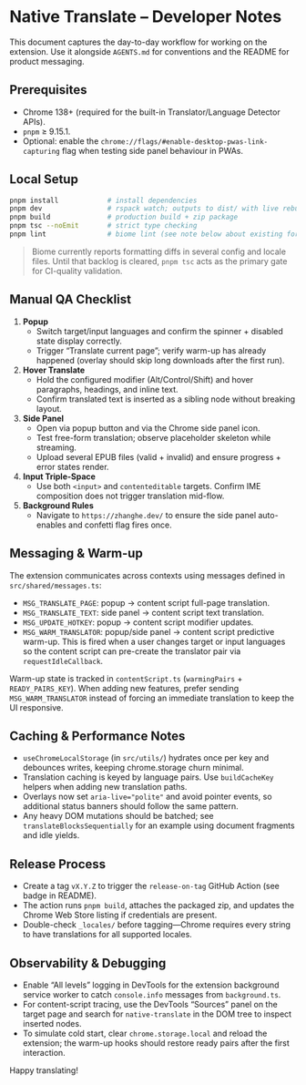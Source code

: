 # Native Translate – Developer Notes

This document captures the day-to-day workflow for working on the extension. Use it alongside `AGENTS.md` for conventions and the README for product messaging.

## Prerequisites
- Chrome 138+ (required for the built-in Translator/Language Detector APIs).
- `pnpm` ≥ 9.15.1.
- Optional: enable the `chrome://flags/#enable-desktop-pwas-link-capturing` flag when testing side panel behaviour in PWAs.

## Local Setup
```bash
pnpm install            # install dependencies
pnpm dev                # rspack watch; outputs to dist/ with live rebuild
pnpm build              # production build + zip package
pnpm tsc --noEmit       # strict type checking
pnpm lint               # biome lint (see note below about existing formatting noise)
```

> Biome currently reports formatting diffs in several config and locale files. Until that backlog is cleared, `pnpm tsc` acts as the primary gate for CI-quality validation.

## Manual QA Checklist
1. **Popup**
   - Switch target/input languages and confirm the spinner + disabled state display correctly.
   - Trigger “Translate current page”; verify warm-up has already happened (overlay should skip long downloads after the first run).
2. **Hover Translate**
   - Hold the configured modifier (Alt/Control/Shift) and hover paragraphs, headings, and inline text.
   - Confirm translated text is inserted as a sibling node without breaking layout.
3. **Side Panel**
   - Open via popup button and via the Chrome side panel icon.
   - Test free-form translation; observe placeholder skeleton while streaming.
   - Upload several EPUB files (valid + invalid) and ensure progress + error states render.
4. **Input Triple-Space**
   - Use both `<input>` and `contenteditable` targets. Confirm IME composition does not trigger translation mid-flow.
5. **Background Rules**
   - Navigate to `https://zhanghe.dev/` to ensure the side panel auto-enables and confetti flag fires once.

## Messaging & Warm-up
The extension communicates across contexts using messages defined in `src/shared/messages.ts`:

- `MSG_TRANSLATE_PAGE`: popup → content script full-page translation.
- `MSG_TRANSLATE_TEXT`: side panel → content script text translation.
- `MSG_UPDATE_HOTKEY`: popup → content script modifier updates.
- `MSG_WARM_TRANSLATOR`: popup/side panel → content script predictive warm-up. This is fired when a user changes target or input languages so the content script can pre-create the translator pair via `requestIdleCallback`.

Warm-up state is tracked in `contentScript.ts` (`warmingPairs` + `READY_PAIRS_KEY`). When adding new features, prefer sending `MSG_WARM_TRANSLATOR` instead of forcing an immediate translation to keep the UI responsive.

## Caching & Performance Notes
- `useChromeLocalStorage` (in `src/utils/`) hydrates once per key and debounces writes, keeping chrome.storage churn minimal.
- Translation caching is keyed by language pairs. Use `buildCacheKey` helpers when adding new translation paths.
- Overlays now set `aria-live="polite"` and avoid pointer events, so additional status banners should follow the same pattern.
- Any heavy DOM mutations should be batched; see `translateBlocksSequentially` for an example using document fragments and idle yields.

## Release Process
- Create a tag `vX.Y.Z` to trigger the `release-on-tag` GitHub Action (see badge in README).
- The action runs `pnpm build`, attaches the packaged zip, and updates the Chrome Web Store listing if credentials are present.
- Double-check `_locales/` before tagging—Chrome requires every string to have translations for all supported locales.

## Observability & Debugging
- Enable “All levels” logging in DevTools for the extension background service worker to catch `console.info` messages from `background.ts`.
- For content-script tracing, use the DevTools “Sources” panel on the target page and search for `native-translate` in the DOM tree to inspect inserted nodes.
- To simulate cold start, clear `chrome.storage.local` and reload the extension; the warm-up hooks should restore ready pairs after the first interaction.

Happy translating!
